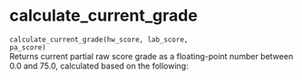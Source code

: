 # calculate_current_grade
<code>calculate_current_grade(hw_score, lab_score, pa_score)</code>  
Returns current partial raw score grade as a floating-point number between 0.0 and 75.0, calculated based on the following:
